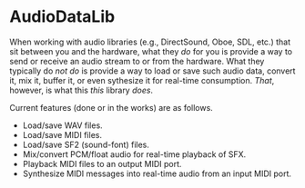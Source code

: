 # AudioDataLib

When working with audio libraries (e.g., DirectSound, Oboe, SDL, etc.) that sit between you and the hardware, what they *do*
for you is provide a way to send or receive an audio stream to or from the hardware.  What they typically do *not do*
is provide a way to load or save such audio data, convert it, mix it, buffer it, or even sythesize it for real-time consumption.
*That*, however, is what this *this* library *does*.

Current features (done or in the works) are as follows.

 * Load/save WAV files.
 * Load/save MIDI files.
 * Load/save SF2 (sound-font) files.
 * Mix/convert PCM/float audio for real-time playback of SFX.
 * Playback MIDI files to an output MIDI port.
 * Synthesize MIDI messages into real-time audio from an input MIDI port.